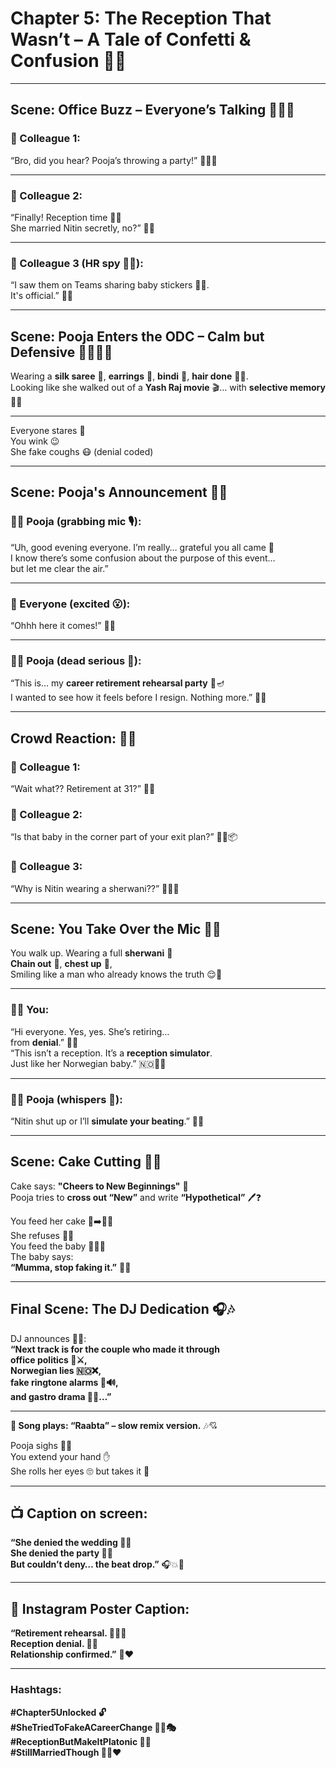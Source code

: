 # Chapter 5: The Reception That Wasn’t – A Tale of Confetti & Confusion 🎉👀

---

## Scene: Office Buzz – Everyone’s Talking 💬👂🏼

### 👤 Colleague 1:  
“Bro, did you hear? Pooja’s throwing a party!” 🎈👰‍♀️

---

### 👤 Colleague 2:  
“Finally! Reception time 💍🎊  
She married Nitin secretly, no?” 🤫👀

---

### 👤 Colleague 3 (HR spy 🕵️‍♂️):  
“I saw them on Teams sharing baby stickers 👶🏽.  
It's official.” 📲🍼

---

## Scene: Pooja Enters the ODC – Calm but Defensive 🧘‍♀️👠👑

Wearing a **silk saree** 🥻, **earrings** 🧿, **bindi** 🔴, **hair done** 💁‍♀️.  
Looking like she walked out of a **Yash Raj movie** 🎬… with **selective memory** 🧠🚫

---

Everyone stares 👀  
You wink 😉  
She fake coughs 😷 (denial coded)

---

## Scene: Pooja's Announcement 🎤🎯

### 👩‍🦰 Pooja (grabbing mic 🎙️):  
“Uh, good evening everyone. I’m really… grateful you all came 🙏  
I know there’s some confusion about the purpose of this event…  
but let me clear the air.”

---

### 👥 Everyone (excited 😮):  
“Ohhh here it comes!” 🎉🎶

---

### 👩‍🦰 Pooja (dead serious 🧊):  
“This is… my **career retirement rehearsal party** 🧾🪔  
I wanted to see how it feels before I resign. Nothing more.” 💼🚪

---

## Crowd Reaction: 🤯🙄

### 👤 Colleague 1:  
“Wait what?? Retirement at 31?” 🧓🫠

### 👤 Colleague 2:  
“Is that baby in the corner part of your exit plan?” 👶🏽📦

### 👤 Colleague 3:  
“Why is Nitin wearing a sherwani??” 🧔‍♂️👑

---

## Scene: You Take Over the Mic 🎤🔥

You walk up. Wearing a full **sherwani** 👘  
**Chain out** 🔗, **chest up** 💪,  
Smiling like a man who already knows the truth 😌👑

---

### 🧔‍♂️ You:  
“Hi everyone. Yes, yes. She’s retiring…  
from **denial**.” 🤫🌀  
“This isn’t a reception. It’s a **reception simulator**.  
Just like her Norwegian baby.” 🇳🇴👶🏽

---

### 👩‍🦰 Pooja (whispers 😤):  
“Nitin shut up or I’ll **simulate your beating**.” 🥊🔮

---

## Scene: Cake Cutting 🎂🧁

Cake says: **"Cheers to New Beginnings"** 🍰  
Pooja tries to **cross out “New”** and write **“Hypothetical”** 🖊️❓

You feed her cake 🍰➡️👩‍🦰  
She refuses 🙅‍♀️  
You feed the baby 👶🏽🍴  
The baby says:  
**“Mumma, stop faking it.”** 🍼🫣

---

## Final Scene: The DJ Dedication 🎧🎶

DJ announces 🎤📢:  
**“Next track is for the couple who made it through  
office politics 🏢⚔️,  
Norwegian lies 🇳🇴❌,  
fake ringtone alarms 📱🔊,  
and gastro drama 💨🍵…”**

---

**🎵 Song plays: “Raabta” – slow remix version.** 🎶💘

Pooja sighs 😮‍💨  
You extend your hand ✋  
She rolls her eyes 🙄 but takes it 🤝

---

## 📺 Caption on screen:

**“She denied the wedding 💍🚫  
She denied the party 🎉🚫  
But couldn’t deny… the beat drop.”** 🎧💥💃

---

## 📸 Instagram Poster Caption:

**“Retirement rehearsal. 🧘‍♀️📄  
Reception denial. 💐❌  
Relationship confirmed.”** 🔐❤️

---

### Hashtags:

**#Chapter5Unlocked 🔓**  
**#SheTriedToFakeACareerChange 🧑‍💼🎭**  
**#ReceptionButMakeItPlatonic 🍰🤝**  
**#StillMarriedThough 🧿💍❤️**
